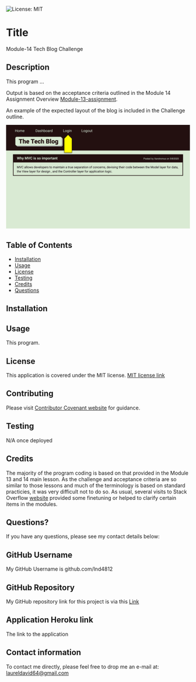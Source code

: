 

![License: MIT](https://img.shields.io/badge/License-MIT-yellow.svg)

# Title

Module-14 Tech Blog Challenge

## Description

This program ...

Output is based on the acceptance criteria outlined in the Module 14 Assignment Overview [Module-13-assignment](https://courses.bootcampspot.com/courses/1181/assignments/23366?module_item_id=465235).

An example of the expected layout of the blog is included in the Challenge outline.

![example](/public/images/14-mvc-homework-demo-01.gif)

## Table of Contents

* [Installation](#installation)
* [Usage](#usage)
* [License](#license)
* [Testing](#testing)
* [Credits](#credits)
* [Questions](#questions)

## Installation

## Usage

This program.

## License

This application is covered under the MIT license.  [MIT license link](https://choosealicense.com/licenses/mit/)

## Contributing

Please visit [Contributor Covenant website](https://contributor-covenant.org) for guidance.

## Testing

N/A once deployed

## Credits

The majority of the program coding is based on that provided in the Module 13 and 14 main lesson.  As the challenge and acceptance criteria are so similar to those lessons and much of the terminology is based on standard practicies, it was very difficult not to do so.  As usual, several visits to Stack Overflow [website](https://stackoverflow.com) provided some finetuning or helped to clarify certain items in the modules.

## Questions?

If you have any questions, please see my contact details below:

## GitHub Username

My GitHub Username is github.com/lnd4812

## GitHub Repository

My GitHub repository link for this project is via this [Link](https://github.com/lnd4812/mod-14-tech-blog-challenge)

## Application Heroku link

The link to the application

## Contact information

To contact me directly, please feel free to drop me an e-mail at: <a hef="mailto:laureldavid64@gmail.com">laureldavid64@gmail.com</a>
